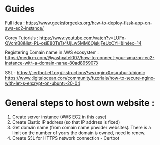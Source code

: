 # Guides 

Full idea : https://www.geeksforgeeks.org/how-to-deploy-flask-app-on-aws-ec2-instance/

Corey Tutorials : https://www.youtube.com/watch?v=LUFn-QVcmB8&list=PL-osiE80TeTs4UjLw5MM6OjgkjFeUxCYH&index=14

Registering Domain name in AWS ecosystem : https://medium.com/@yashpatel007/how-to-connect-your-amazon-ec2-instance-with-a-domain-name-80ad8959078

SSL : https://certbot.eff.org/instructions?ws=nginx&os=ubuntubionic
https://www.digitalocean.com/community/tutorials/how-to-secure-nginx-with-let-s-encrypt-on-ubuntu-20-04


# General steps to host own website : 
1. Create server instance (AWS EC2 in this case)
2. Create Elastic IP address (so that IP address is fixed)
3. Get domain name (from domain name provider websites). There is a limit on the number of years the domain is owned, need to renew. 
4. Create SSL for HTTPS network connection - Certbot